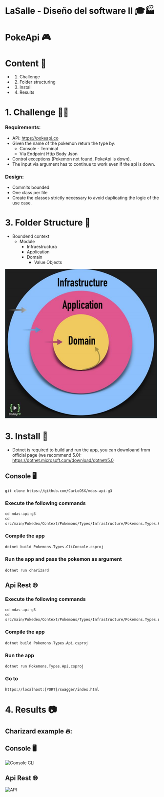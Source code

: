 # LaSalle - Diseño del software II 🎓🏭

# PokeApi 🎮 


# Content 📇

* 1. Challenge
* 2. Folder structuring
* 3. Install 
* 4. Results


# 1. Challenge 🤔💭

### Requirements:

* API: https://pokeapi.co
* Given the name of the pokemon return the type by:
  * Console - Terminal
  * Via Endpoint Http Body Json
* Control exceptions (Pokemon not found, PokeApi is down).
* The input via argument has to continue to work even if the api is down.

### Design:

* Commits bounded
* One class per file
* Create the classes strictly necessary to avoid duplicating the logic of the use case.


# 3. Folder Structure 📂

* Boundend context
  * Module
    * Infraestructura
    * Application
    * Domain
      *  Value Objects

![DDD](images/ddd.PNG)

# 3. Install 🔧 

* Dotnet is required to build and run the app, you can downloand from official page (we recommend 5.0):
https://dotnet.microsoft.com/download/dotnet/5.0


## Console 🖥️
```git clone https://github.com/CarLoOSX/mdas-api-g3```
### Execute the following commands
```
cd mdas-api-g3
cd src/main/Pokedex/Context/Pokemons/Types/Infrastructure/Pokemons.Types.CliConsole/
```
### Compile the app
```dotnet build Pokemons.Types.CliConsole.csproj```
### Run the app and pass the pokemon as argument
```dotnet run charizard```

## Api Rest 🌐

### Execute the following commands
```
cd mdas-api-g3
cd src/main/Pokedex/Context/Pokemons/Types/Infrastructure/Pokemons.Types.Api
```
### Compile the app
```dotnet build Pokemons.Types.Api.csproj```
### Run the app
```dotnet run Pokemons.Types.Api.csproj```
### Go to
```https://localhost:{PORT}/swagger/index.html```

# 4. Results 📷
## Charizard example 🔥:
## Console 🖥️
![Console CLI](images/console-result.PNG)

## Api Rest 🌐
![API](images/api-result.png)
